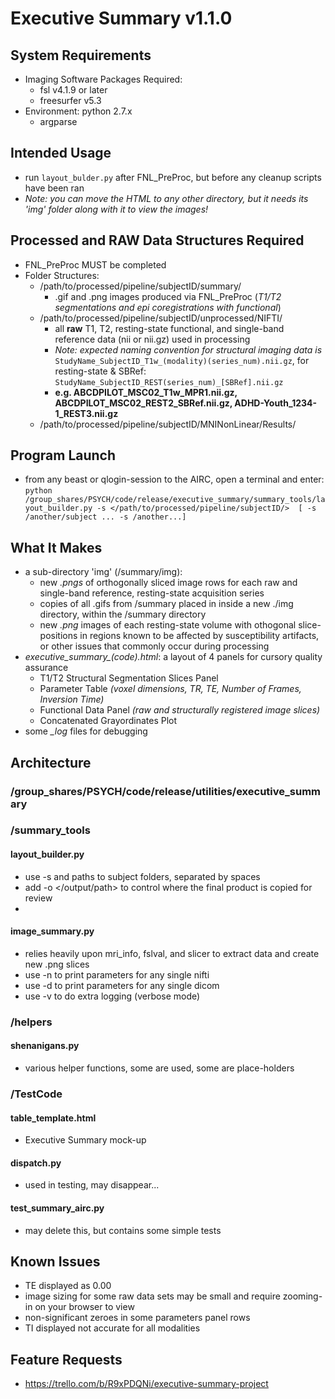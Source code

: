 # Executive Summary v1.1.0

## System Requirements
- Imaging Software Packages Required: 
  - fsl v4.1.9 or later
  - freesurfer v5.3
- Environment: python 2.7.x 
  - argparse
  
## Intended Usage
- run `layout_bulder.py` after FNL\_PreProc, but before any cleanup scripts have been ran
- _Note: you can move the HTML to any other directory, but it needs its 'img' folder along with it to view the images!_

## Processed and RAW Data Structures Required
- FNL_PreProc MUST be completed
- Folder Structures:
  - /path/to/processed/pipeline/subjectID/summary/
     - .gif and .png images produced via FNL_PreProc (_T1/T2 segmentations and epi coregistrations with functional_)
  - /path/to/processed/pipeline/subjectID/unprocessed/NIFTI/
     - all __raw__ T1, T2, resting-state functional, and single-band reference data (nii or nii.gz) used in processing
     - _Note: expected naming convention for structural imaging data is_ `StudyName_SubjectID_T1w_(modality)(series_num).nii.gz`,  for resting-state & SBRef: `StudyName_SubjectID_REST(series_num)_[SBRef].nii.gz`
     - __e.g. ABCDPILOT_MSC02_T1w_MPR1.nii.gz,  ABCDPILOT_MSC02_REST2_SBRef.nii.gz,  ADHD-Youth_1234-1_REST3.nii.gz__ 
  - /path/to/processed/pipeline/subjectID/MNINonLinear/Results/

## Program Launch
- from any beast or qlogin-session to the AIRC, open a terminal and enter: 
  `python /group_shares/PSYCH/code/release/executive_summary/summary_tools/layout_builder.py -s </path/to/processed/pipeline/subjectID/>  [ -s /another/subject ... -s /another...]`

## What It Makes
- a sub-directory 'img' (/summary/img):
    - new _.pngs_ of orthogonally sliced image rows for each raw and single-band reference, resting-state acquisition series
    - copies of all .gifs from /summary placed in inside a new ./img directory, within the /summary directory
    - new _.png_ images of each resting-state volume with othogonal slice-positions in regions known to be affected by susceptibility artifacts, or other issues that commonly occur during processing
- _executive\_summary\_(code).html_: a layout of 4 panels for cursory quality assurance
    -  T1/T2 Structural Segmentation Slices Panel
    -  Parameter Table _(voxel dimensions, TR, TE, Number of Frames, Inversion Time)_
    -  Functional Data Panel _(raw and structurally registered image slices)_
    -  Concatenated Grayordinates Plot
- some _\_log_ files for debugging

## Architecture
### /group_shares/PSYCH/code/release/utilities/executive_summary
### /summary_tools
#### layout_builder.py
   - use -s and paths to subject folders, separated by spaces
   - add -o </output/path> to control where the final product is copied for review
   -
#### image_summary.py
   - relies heavily upon mri_info, fslval, and slicer to extract data and create new .png slices
   - use -n to print parameters for any single nifti
   - use -d to print parameters for any single dicom
   - use -v to do extra logging (verbose mode)

### /helpers
#### shenanigans.py
   - various helper functions, some are used, some are place-holders 
  
### /TestCode
#### table_template.html
  - Executive Summary mock-up 
  
#### dispatch.py 
  - used in testing, may disappear...
  
#### test_summary_airc.py
  - may delete this, but contains some simple tests

## Known Issues
  - TE displayed as 0.00
  - image sizing for some raw data sets may be small and require zooming-in on your browser to view
  - non-significant zeroes in some parameters panel rows
  - TI displayed not accurate for all modalities

## Feature Requests
 - https://trello.com/b/R9xPDQNi/executive-summary-project
